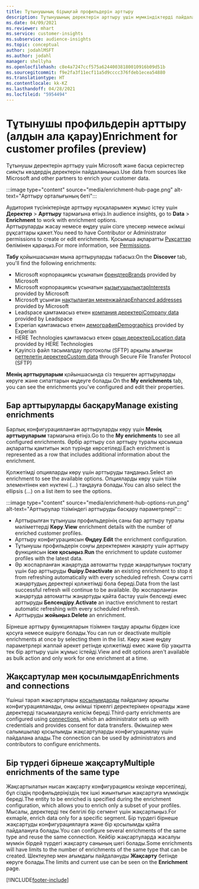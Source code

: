 ```yaml
---
title: Тұтынушының бірыңғай профильдерін арттыру
description: Тұтынушының деректерін арттыру үшін мүмкіндіктерді пайдаланыңыз.
ms.date: 04/09/2021
ms.reviewer: mhart
ms.service: customer-insights
ms.subservice: audience-insights
ms.topic: conceptual
author: jodahlMSFT
ms.author: jodahl
manager: shellyha
ms.openlocfilehash: c8e4a7247ccf575a62440038180010916b09d51b
ms.sourcegitcommit: f9e2fa3f11ecf11a5d9cccc376fdeb1ecea54880
ms.translationtype: HT
ms.contentlocale: kk-KZ
ms.lasthandoff: 04/28/2021
ms.locfileid: "5954494"
---
```

# <a name="enrichment-for-customer-profiles-preview"></a><span data-ttu-id="46bd3-103">Тұтынушы профильдерін арттыру (алдын ала қарау)</span><span class="sxs-lookup"><span data-stu-id="46bd3-103">Enrichment for customer profiles (preview)</span></span>

<span data-ttu-id="46bd3-104">Тұтынушы деректерін арттыру үшін Microsoft және басқа серіктестер сияқты көздердің деректерін пайдаланыңыз.</span><span class="sxs-lookup"><span data-stu-id="46bd3-104">Use data from sources like Microsoft and other partners to enrich your customer data.</span></span>

:::image type="content" source="media/enrichment-hub-page.png" alt-text="Арттыру орталығының беті":::

<span data-ttu-id="46bd3-106">Аудитория түсініктерінде арттыру нұсқаларымен жұмыс істеу үшін **Деректер** > **Арттыру** тармағына өтіңіз.</span><span class="sxs-lookup"><span data-stu-id="46bd3-106">In audience insights, go to **Data** > **Enrichment** to work with enrichment options.</span></span>    
<span data-ttu-id="46bd3-107">Арттыруларды жасау немесе өңдеу үшін сізге үлескер немесе әкімші рұқсаттары қажет.</span><span class="sxs-lookup"><span data-stu-id="46bd3-107">You need to have Contributor or Administrator permissions to create or edit enrichments.</span></span> <span data-ttu-id="46bd3-108">Қосымша ақпаратты [Рұқсаттар](permissions.md) бөлімінен қараңыз.</span><span class="sxs-lookup"><span data-stu-id="46bd3-108">For more information, see [Permissions](permissions.md).</span></span>

<span data-ttu-id="46bd3-109">**Табу** қойыншасынан мына арттыруларды табасыз:</span><span class="sxs-lookup"><span data-stu-id="46bd3-109">On the **Discover** tab, you'll find the following enrichments:</span></span>

- <span data-ttu-id="46bd3-110">Microsoft корпорациясы ұсынатын [брендтер](enrichment-microsoft.md)</span><span class="sxs-lookup"><span data-stu-id="46bd3-110">[Brands](enrichment-microsoft.md) provided by Microsoft</span></span>
- <span data-ttu-id="46bd3-111">Microsoft корпорациясы ұсынатын [қызығушылықтар](enrichment-microsoft.md)</span><span class="sxs-lookup"><span data-stu-id="46bd3-111">[Interests](enrichment-microsoft.md) provided by Microsoft</span></span>
- <span data-ttu-id="46bd3-112">Microsoft ұсынған [нақтыланған мекенжайлар](enrichment-enhanced-addresses.md)</span><span class="sxs-lookup"><span data-stu-id="46bd3-112">[Enhanced addresses](enrichment-enhanced-addresses.md) provided by Microsoft</span></span>
- <span data-ttu-id="46bd3-113">Leadspace қамтамасыз еткен [компания деректері](enrichment-leadspace.md)</span><span class="sxs-lookup"><span data-stu-id="46bd3-113">[Company data](enrichment-leadspace.md) provided by Leadspace</span></span>
- <span data-ttu-id="46bd3-114">Experian қамтамасыз еткен [демография](enrichment-experian.md)</span><span class="sxs-lookup"><span data-stu-id="46bd3-114">[Demographics](enrichment-experian.md) provided by Experian</span></span>
- <span data-ttu-id="46bd3-115">HERE Technologies қамтамасыз еткен [орын деректері](enrichment-here.md)</span><span class="sxs-lookup"><span data-stu-id="46bd3-115">[Location data](enrichment-here.md) provided by HERE Technologies</span></span>
- <span data-ttu-id="46bd3-116">Қауіпсіз файл тасымалдау протоколы (SFTP) арқылы алынған [реттелетін деректер](enrichment-SFTP-custom-import.md)</span><span class="sxs-lookup"><span data-stu-id="46bd3-116">[Custom data](enrichment-SFTP-custom-import.md) through Secure File Transfer Protocol (SFTP)</span></span>

<span data-ttu-id="46bd3-117">**Менің арттыруларым** қойыншасында сіз теңшеген арттыруларды көруге және сипаттарын өңдеуге болады.</span><span class="sxs-lookup"><span data-stu-id="46bd3-117">On the **My enrichments** tab, you can see the enrichments you've configured and edit their properties.</span></span>

## <a name="manage-existing-enrichments"></a><span data-ttu-id="46bd3-118">Бар арттыруларды басқару</span><span class="sxs-lookup"><span data-stu-id="46bd3-118">Manage existing enrichments</span></span>

<span data-ttu-id="46bd3-119">Барлық конфигурацияланған арттыруларды көру үшін **Менің арттыруларым** тармағына өтіңіз.</span><span class="sxs-lookup"><span data-stu-id="46bd3-119">Go to the **My enrichments** to see all configured enrichments.</span></span> <span data-ttu-id="46bd3-120">Әрбір арттыру сол арттыру туралы қосымша ақпаратты қамтитын жол түрінде көрсетіледі.</span><span class="sxs-lookup"><span data-stu-id="46bd3-120">Each enrichment is represented as a row that includes additional information about the enrichment.</span></span>

<span data-ttu-id="46bd3-121">Қолжетімді опцияларды көру үшін арттыруды таңдаңыз.</span><span class="sxs-lookup"><span data-stu-id="46bd3-121">Select an enrichment to see the available options.</span></span> <span data-ttu-id="46bd3-122">Опцияларды көру үшін тізім элементінен көп нүктені (...) таңдауға болады.</span><span class="sxs-lookup"><span data-stu-id="46bd3-122">You can also select the ellipsis (...) on a list item to see the options.</span></span>

:::image type="content" source="media/enrichment-hub-options-run.png" alt-text="Арттырулар тізіміндегі арттыруды басқару параметрлері":::

- <span data-ttu-id="46bd3-124">Арттырылған тұтынушы профильдерінің саны бар арттыру туралы мәліметтерді **Көру**.</span><span class="sxs-lookup"><span data-stu-id="46bd3-124">**View** enrichment details with the number of enriched customer profiles.</span></span>
- <span data-ttu-id="46bd3-125">Арттыру конфигурациясын **Өңдеу**.</span><span class="sxs-lookup"><span data-stu-id="46bd3-125">**Edit** the enrichment configuration.</span></span>
- <span data-ttu-id="46bd3-126">Тұтынушы профильдерін соңғы деректермен жаңарту үшін арттыру функциясын **іске қосыңыз**.</span><span class="sxs-lookup"><span data-stu-id="46bd3-126">**Run** the enrichment to update customer profiles with the latest data.</span></span>
- <span data-ttu-id="46bd3-127">Әр жоспарланған жаңартуда автоматты түрде жаңартылуын тоқтату үшін бар арттыруды **Өшіру**.</span><span class="sxs-lookup"><span data-stu-id="46bd3-127">**Deactivate** an existing enrichment to stop it from refreshing automatically with every scheduled refresh.</span></span> <span data-ttu-id="46bd3-128">Соңғы сәтті жаңартудың деректері қолжетімді бола береді.</span><span class="sxs-lookup"><span data-stu-id="46bd3-128">Data from the last successful refresh will continue to be available.</span></span> <span data-ttu-id="46bd3-129">Әр жоспарланған жаңартуда автоматты жаңартуды қайта бастау үшін белсенді емес арттыруды **Белсендіру**.</span><span class="sxs-lookup"><span data-stu-id="46bd3-129">**Activate** an inactive enrichment to restart automatic refreshing with every scheduled refresh.</span></span>
- <span data-ttu-id="46bd3-130">Арттыруды **жойыңыз**.</span><span class="sxs-lookup"><span data-stu-id="46bd3-130">**Delete** an enrichment.</span></span>

<span data-ttu-id="46bd3-131">Бірнеше арттыру функцияларын тізімнен таңдау арқылы бірден іске қосуға немесе өшіруге болады.</span><span class="sxs-lookup"><span data-stu-id="46bd3-131">You can run or deactivate multiple enrichments at once by selecting them in the list.</span></span> <span data-ttu-id="46bd3-132">Көру және өңдеу параметрлері жаппай әрекет ретінде қолжетімді емес және бір уақытта тек бір арттыру үшін жұмыс істейді.</span><span class="sxs-lookup"><span data-stu-id="46bd3-132">View and edit options aren't available as bulk action and only work for one enrichment at a time.</span></span>

## <a name="enrichments-and-connections"></a><span data-ttu-id="46bd3-133">Жақсартулар мен қосылымдар</span><span class="sxs-lookup"><span data-stu-id="46bd3-133">Enrichments and connections</span></span>

<span data-ttu-id="46bd3-134">Үшінші тарап жақсартулары [қосылымдарды](connections.md) пайдалану арқылы конфигурацияланады, оны әкімші тіркелгі деректерімен орнатады және деректерді тасымалдауға келісім береді.</span><span class="sxs-lookup"><span data-stu-id="46bd3-134">Third-party enrichments are configured using [connections](connections.md), which an administrator sets up with credentials and provides consent for data transfers.</span></span> <span data-ttu-id="46bd3-135">Әкімшілер мен салымшылар қосылымды жақсартуларды конфигурациялау үшін пайдалана алады.</span><span class="sxs-lookup"><span data-stu-id="46bd3-135">The connection can be used by administrators and contributors to configure enrichments.</span></span>  

## <a name="multiple-enrichments-of-the-same-type"></a><span data-ttu-id="46bd3-136">Бір түрдегі бірнеше жақсарту</span><span class="sxs-lookup"><span data-stu-id="46bd3-136">Multiple enrichments of the same type</span></span>

<span data-ttu-id="46bd3-137">Жақсартылатын нысан жақсарту конфигурациясы кезінде көрсетіледі, бұл сіздің профильдеріңіздің тек ішкі жиынтығын жақсартуға мүмкіндік береді.</span><span class="sxs-lookup"><span data-stu-id="46bd3-137">The entity to be enriched is specified during the enrichment configuration, which allows you to enrich only a subset of your profiles.</span></span> <span data-ttu-id="46bd3-138">Мысалы, деректерді тек белгілі бір сегмент үшін жақсартыңыз.</span><span class="sxs-lookup"><span data-stu-id="46bd3-138">For exmaple, enrich data only for a specific segment.</span></span> <span data-ttu-id="46bd3-139">Бір түрдегі бірнеше жақсартуды конфигурациялауға және бір қосылымды қайта пайдалануға болады.</span><span class="sxs-lookup"><span data-stu-id="46bd3-139">You can configure several enrichments of the same type and reuse the same connection.</span></span> <span data-ttu-id="46bd3-140">Кейбір жақсартуларда жасалуы мүмкін бірдей түрдегі жақсарту санының шегі болады.</span><span class="sxs-lookup"><span data-stu-id="46bd3-140">Some enrichments will have limits to the number of enrichments of the same type that can be created.</span></span> <span data-ttu-id="46bd3-141">Шектеулер мен ағымдағы пайдалануды **Жақсарту** бетінде көруге болады.</span><span class="sxs-lookup"><span data-stu-id="46bd3-141">The limits and current use can be seen on the **Enrichment** page.</span></span>

[!INCLUDE[footer-include](../includes/footer-banner.md)]
